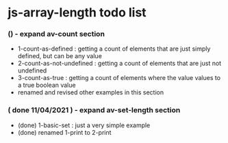 # js-array-length todo list

### () - expand av-count section
* 1-count-as-defined : getting a count of elements that are just simply defined, but can be any value
* 2-count-as-not-undefined : getting a count of elements that are just not undefined
* 3-count-as-true : getting a count of elements where the value values to a true boolean value
* renamed and revised other examples in this section

### ( done 11/04/2021 ) - expand av-set-length section
* (done) 1-basic-set : just a very simple example
* (done) renamed 1-print to 2-print
